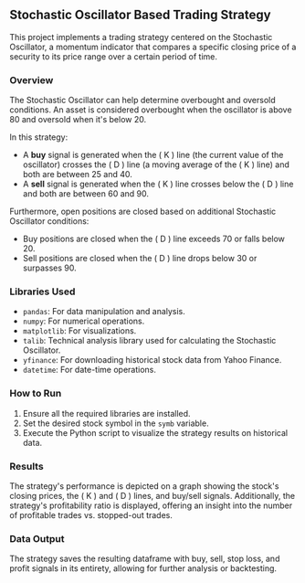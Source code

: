 ## Stochastic Oscillator Based Trading Strategy

This project implements a trading strategy centered on the Stochastic Oscillator, a momentum indicator that compares a specific closing price of a security to its price range over a certain period of time.

### Overview

The Stochastic Oscillator can help determine overbought and oversold conditions. An asset is considered overbought when the oscillator is above 80 and oversold when it's below 20.

In this strategy:
- A **buy** signal is generated when the \( K \) line (the current value of the oscillator) crosses the \( D \) line (a moving average of the \( K \) line) and both are between 25 and 40.
- A **sell** signal is generated when the \( K \) line crosses below the \( D \) line and both are between 60 and 90.

Furthermore, open positions are closed based on additional Stochastic Oscillator conditions:
- Buy positions are closed when the \( D \) line exceeds 70 or falls below 20.
- Sell positions are closed when the \( D \) line drops below 30 or surpasses 90.

### Libraries Used

- `pandas`: For data manipulation and analysis.
- `numpy`: For numerical operations.
- `matplotlib`: For visualizations.
- `talib`: Technical analysis library used for calculating the Stochastic Oscillator.
- `yfinance`: For downloading historical stock data from Yahoo Finance.
- `datetime`: For date-time operations.

### How to Run

1. Ensure all the required libraries are installed.
2. Set the desired stock symbol in the `symb` variable.
3. Execute the Python script to visualize the strategy results on historical data.

### Results

The strategy's performance is depicted on a graph showing the stock's closing prices, the \( K \) and \( D \) lines, and buy/sell signals. Additionally, the strategy's profitability ratio is displayed, offering an insight into the number of profitable trades vs. stopped-out trades.

### Data Output

The strategy saves the resulting dataframe with buy, sell, stop loss, and profit signals in its entirety, allowing for further analysis or backtesting.
